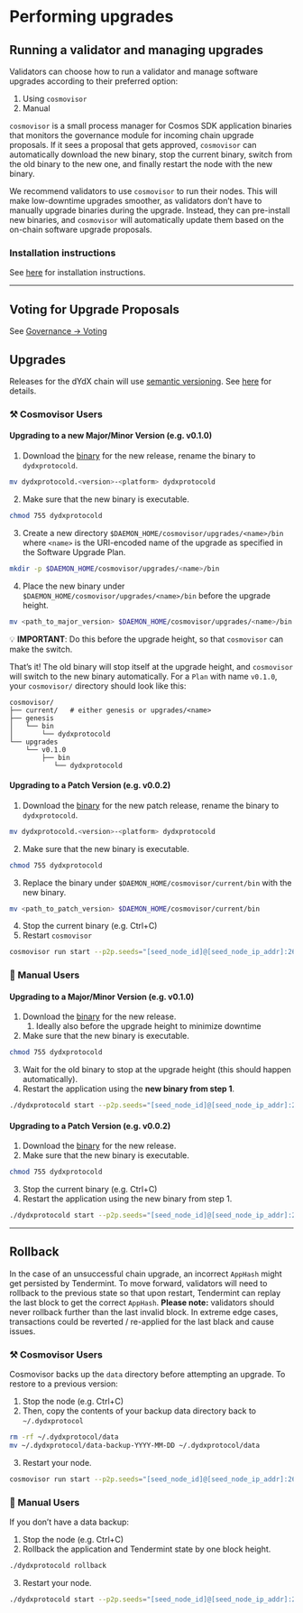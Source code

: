 # Performing upgrades

## Running a validator and managing upgrades

Validators can choose how to run a validator and manage software upgrades according to their preferred option:

1. Using `cosmovisor`
2. Manual

`cosmovisor` is a small process manager for Cosmos SDK application binaries that monitors the governance module for incoming chain upgrade proposals. If it sees a proposal that gets approved, `cosmovisor` can automatically download the new binary, stop the current binary, switch from the old binary to the new one, and finally restart the node with the new binary.

We recommend validators to use `cosmovisor` to run their nodes. This will make low-downtime upgrades smoother, as validators don’t have to manually upgrade binaries during the upgrade. Instead, they can pre-install new binaries, and `cosmovisor` will automatically update them based on the on-chain software upgrade proposals.

### Installation instructions

See [here](../cosmovisor.md)  for installation instructions.

---

## Voting for Upgrade Proposals

See [Governance -> Voting](../../governance/voting.md)

## Upgrades


Releases for the dYdX chain will use [semantic versioning](https://semver.org/). See [here](./types_of_upgrades.md) for details.


### ⚒️ Cosmovisor Users

#### Upgrading to a new Major/Minor Version (e.g. v0.1.0)

1. Download the [binary](https://github.com/dydxprotocol/v4-chain) for the new release, rename the binary to `dydxprotocold`.

```bash
mv dydxprotocold.<version>-<platform> dydxprotocold
```

2. Make sure that the new binary is executable. 

```bash
chmod 755 dydxprotocold
```

3. Create a new directory `$DAEMON_HOME/cosmovisor/upgrades/<name>/bin` where `<name>` is the URI-encoded name of the upgrade as specified in the Software Upgrade Plan.

```bash
mkdir -p $DAEMON_HOME/cosmovisor/upgrades/<name>/bin
```

4. Place the new binary under `$DAEMON_HOME/cosmovisor/upgrades/<name>/bin` before the upgrade height.


```bash
mv <path_to_major_version> $DAEMON_HOME/cosmovisor/upgrades/<name>/bin
```

💡 **IMPORTANT**: Do this before the upgrade height, so that `cosmovisor` can make the switch.

That’s it! The old binary will stop itself at the upgrade height, and `cosmovisor` will switch to the new binary automatically. For a `Plan` with name `v0.1.0`, your `cosmovisor/` directory should look like this:

```
cosmovisor/
├── current/   # either genesis or upgrades/<name>
├── genesis
│   └── bin
│       └── dydxprotocold
└── upgrades
    └── v0.1.0
        ├── bin
           └── dydxprotocold
```

#### Upgrading to a Patch Version (e.g. v0.0.2)

1. Download the [binary](https://github.com/dydxprotocol/v4-testnets/tree/main/dydx-testnet-1/binaries) for the new patch release, rename the binary to `dydxprotocold`. 

```bash
mv dydxprotocold.<version>-<platform> dydxprotocold
```

2. Make sure that the new binary is executable. 

```bash
chmod 755 dydxprotocold
```

3. Replace the binary under `$DAEMON_HOME/cosmovisor/current/bin` with the new binary.

```bash
mv <path_to_patch_version> $DAEMON_HOME/cosmovisor/current/bin
```

4. Stop the current binary (e.g. Ctrl+C)
5. Restart `cosmovisor`

```bash
cosmovisor run start --p2p.seeds="[seed_node_id]@[seed_node_ip_addr]:26656" 
```

### 🦾 Manual Users

#### Upgrading to a Major/Minor Version (e.g. v0.1.0)

1. Download the [binary](https://github.com/dydxprotocol/v4-testnets/tree/main/dydx-testnet-1/binaries) for the new release.
    1. Ideally also before the upgrade height to minimize downtime
2. Make sure that the new binary is executable. 

```bash
chmod 755 dydxprotocold
```

3. Wait for the old binary to stop at the upgrade height (this should happen automatically).
4. Restart the application using the **new binary from step 1**.

```bash
./dydxprotocold start --p2p.seeds="[seed_node_id]@[seed_node_ip_addr]:26656"
```

#### Upgrading to a Patch Version (e.g. v0.0.2)

1. Download the [binary](https://github.com/dydxprotocol/v4-testnets/tree/main/dydx-testnet-1/binaries) for the new release.
2. Make sure that the new binary is executable.

```bash
chmod 755 dydxprotocold
```

3. Stop the current binary (e.g. Ctrl+C)
4. Restart the application using the new binary from step 1.

```bash
./dydxprotocold start --p2p.seeds="[seed_node_id]@[seed_node_ip_addr]:26656"
```

---

## Rollback


In the case of an unsuccessful chain upgrade, an incorrect `AppHash` might get persisted by Tendermint. To move forward, validators will need to rollback to the previous state so that upon restart, Tendermint can replay the last block to get the correct `AppHash`. **Please note:** validators should never rollback further than the last invalid block. In extreme edge cases, transactions could be reverted / re-applied for the last black and cause issues.


### ⚒️ Cosmovisor Users

Cosmovisor backs up the `data` directory before attempting an upgrade. To restore to a previous version:

1. Stop the node (e.g. Ctrl+C)
2. Then, copy the contents of your backup data directory back to `~/.dydxprotocol`

```bash
rm -rf ~/.dydxprotocol/data
mv ~/.dydxprotocol/data-backup-YYYY-MM-DD ~/.dydxprotocol/data
```

3. Restart your node.

```bash
cosmovisor run start --p2p.seeds="[seed_node_id]@[seed_node_ip_addr]:26656" 
```

### 🦾 Manual Users

If you don’t have a data backup:

1. Stop the node (e.g. Ctrl+C)
2. Rollback the application and Tendermint state by one block height.

```bash
./dydxprotocold rollback
```

3. Restart your node.

```bash
./dydxprotocold start --p2p.seeds="[seed_node_id]@[seed_node_ip_addr]:26656"
```
